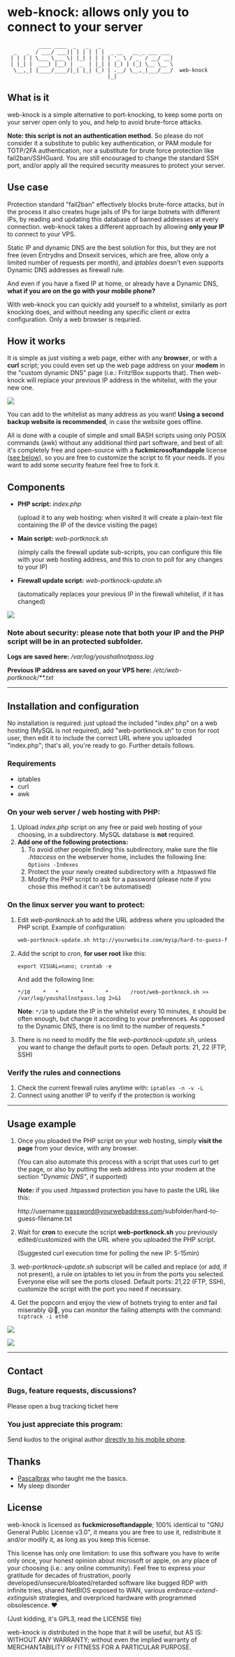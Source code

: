 # web-knock: allows only you to connect to your server

```
          ____ ____  _   _   _                       
  _   _  / ___/ ___|| | | | | |  _ __   __ _ ___ ___ 
 | | | | \___ \___ \| |_| | | | | '_ \ / _` / __/ __|
 | |_| |  ___) |__) |  _  | |_| | |_) | (_| \__ \__ \
  \__,_| |____/____/|_| |_| (_) | .__/ \__,_|___/___/  web-knock
                                |_|                  
```

## What is it

web-knock is a simple alternative to port-knocking, to keep some ports on your server open only to you, and help to avoid brute-force attacks.

**Note: this script is not an authentication method.** So please do not consider it a substitute to public key authentication, or PAM module for TOTP/2FA authentication, nor a substitute for brute force protection like fail2ban/SSHGuard. You are still encouraged to change the standard SSH port, and/or apply all the required security measures to protect your server.

## Use case

Protection standard "fail2ban" effectively blocks brute-force attacks, but in the process it also creates huge jails of IPs for large botnets with different IPs, by reading and updating this database of banned addresses at every connection. web-knock takes a different approach by allowing **only your IP** to connect to your VPS.

Static IP and dynamic DNS are the best solution for this, but they are not free (even Entrydns and Dnsexit services, which are free, allow only a limited number of requests per month), and *iptables* doesn't even supports Dynamic DNS addresses as firewall rule.

And even if you have a fixed IP at home, or already have a Dynamic DNS, **what if you are on the go with your mobile phone?**

With web-knock you can quickly add yourself to a whitelist, similarly as port knocking does, and without needing any specific client or extra configuration. Only a web browser is requried.

## How it works

It is simple as just visiting a web page, either with any **browser**, or with a **curl** script; you could even set up the web page address on your **modem** in the "custom dynamic DNS" page (i.e.: Fritz!Box supports that). Then web-knock will replace your previous IP address in the whitelist, with the your new one.

![](https://github.com/Linkinverse/web-knock/blob/master/media/screenshot.png)

You can add to the whitelist as many address as you want! **Using a second backup website is recommended**, in case the website goes offline.

All is done with a couple of simple and small BASH scripts using only POSIX commands (awk) without any additional third part software, and best of all: it's completely free and open-source with a **fuckmicrosoftandapple** license ([see below](#License)), so you are free to customize the script to fit your needs. If you want to add some security feature feel free to fork it.

## Components

- **PHP script:** *index.php*

  (upload it to any web hosting: when visited it will create a plain-text file containing the IP of the device visiting the page)

  

- **Main script:** *web-portknock.sh*

  (simply calls the firewall update sub-scripts, you can configure this file with your web hosting address, and this to cron to poll for any changes to your IP)

  

- **Firewall update script:** *web-portknock-update.sh*

  (automatically replaces your previous IP in the firewall whitelist, if it has changed)
  

![](https://github.com/Linkinverse/web-knock/blob/master/media/flowchart.jpg)

### Note about security: please note that both your IP and the PHP script will be in an protected subfolder.

**Logs are saved here:** */var/log/youshallnotpass.log*

**Previous IP address are saved on your VPS here:** */etc/web-portknock/**.txt*

------

## Installation and configuration

No installation is required: just upload the included "index.php" on a web hosting (MySQL is not required), add "web-portknock.sh" to cron for root user, then edit it to include the correct URL where you uploaded "index.php"; that's all, you're ready to go. Further details follows.

### Requirements

* iptables
* curl
* awk

### On your web server / web hosting with PHP:

1. Upload *index.php* script on any free or paid web hosting of your choosing, in a subdirectory. MySQL database is **not** required.
2. **Add one of the following protections:**
    1. To avoid other people finding this subdirectory, make sure the file *.htaccess* on the webserver home, includes the following line: `Options -Indexes`
    2. Protect the your newly created subdirectory with a .htpasswd file
    3. Modify the PHP script to ask for a password (please note if you chose this method it can't be automatised)

### On the linux server you want to protect:

1. Edit *web-portknock.sh* to add the URL address where you uploaded the PHP script. Example of configuration:

   ```bash
   web-portknock-update.sh http://yourwebsite.com/myip/hard-to-guess-filename.txt
   ```

2. Add the script to *cron*, **for user root** like this:

   `export VISUAL=nano; crontab -e`

   And add the following line:

   ```
   */10    *   *       *       *       /root/web-portknock.sh >> /var/log/youshallnotpass.log 2>&1
   ```

   **Note**: `*/10` to update the IP in the whitelist every 10 minutes, it should be often enough, but change it according to your preferences. As opposed to the Dynamic DNS, there is no limit to the number of requests.*

3. There is no need to modify the file *web-portknock-update.sh*, unless you want to change the default ports to open. Default ports: 21, 22 (FTP, SSH)

### Verify the rules and connections

1. Check the current firewall rules anytime with: `iptables -n -v -L`
2. Connect using another IP to verify if the protection is working

------

## Usage example

1. Once you ploaded the PHP script on your web hosting, simply **visit the page** from your device, with any browser.

   (You can also automate this process with a script that uses curl to get the page, or also by putting the web address into your modem at the section *"Dynamic DNS"*, if supported)

   **Note:** if you used .htpasswd protection you have to paste the URL like this:

   http://username:password@yourwebaddress.com/subfolder/hard-to-guess-filename.txt

2. Wait for **cron** to execute the script **web-portknock.sh** you previously edited/customized with the URL where you uploaded the PHP script.

   (Suggested curl execution time for polling the new IP: 5-15min)

3. *web-portknock-update.sh* subscript will be called and replace (or add, if not present), a rule on iptables to let you in from the ports you selected. Everyone else will see the ports closed. Default ports: 21,22 (FTP, SSH), customize the script with the port you need if necessary.

4. Get the popcorn and enjoy the view of botnets trying to enter and fail miserably 😃🍿, you can monitor the failing attempts with the command: `tcptrack -i eth0`

![](https://github.com/Linkinverse/web-knock/blob/master/media/botnet-fail.gif)

![](https://github.com/Linkinverse/web-knock/blob/master/media/youshallnotpass.gif)

------

## Contact

### Bugs, feature requests, discussions?

Please open a bug tracking ticket here

### You just appreciate this program:

Send kudos to the original author [directly to his mobile phone](http://ispace.altervista.org/msn/).

## Thanks

* [Pascalbrax](https://github.com/pascalbrax) who taught me the basics.
* My sleep disorder

## License

web-knock is licensed as **fuckmicrosoftandapple**; 100% identical to "GNU General Public License v3.0", it means you are free to use it, redistribute it and/or modify it, as long as you keep this license.

This license has only one limitation: to use this software you have to write only once, your honest opinion about microsoft or apple, on any place of your choosing (i.e.: any online community). Feel free to express your gratitude for decades of frustration, poorly developed/unsecure/bloated/retarded software like bugged RDP with infinite tries, shared NetBIOS exposed to WAN, various *embrace-extend-extinguish* strategies, and overpriced hardware with programmed obsolescence. ❤️

(Just kidding, it's GPL3, read the LICENSE file)

web-knock is distributed in the hope that it will be useful, but AS IS: WITHOUT ANY WARRANTY; without even the implied warranty of MERCHANTABILITY or FITNESS FOR A PARTICULAR PURPOSE.
